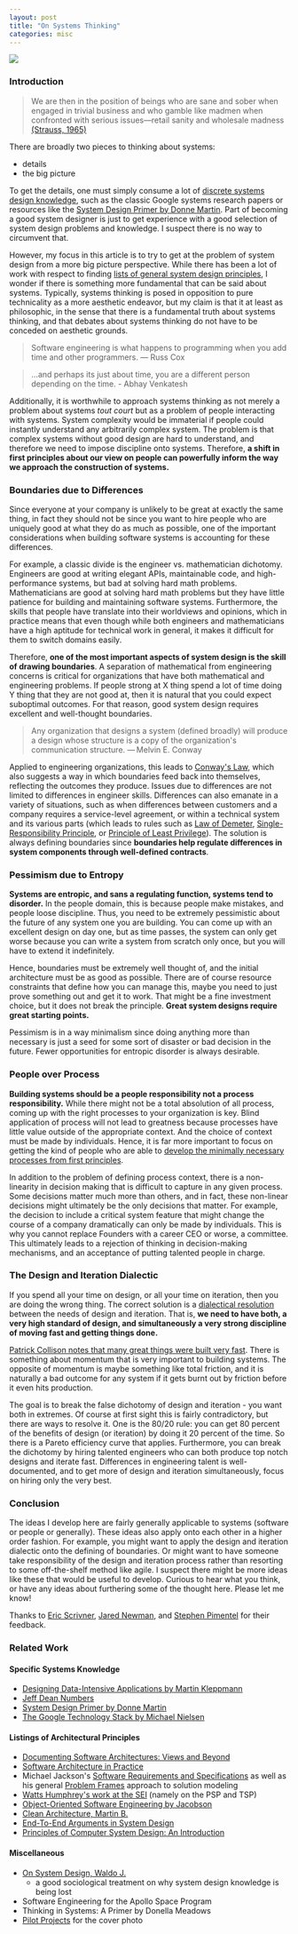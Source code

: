 ```yaml
---
layout: post
title: "On Systems Thinking"
categories: misc
---
```


![](http://pilot-projects.org/images/banner/CofP_sketch_banner2.jpg)

### Introduction
> We are then in the position of beings who are sane and sober when engaged in trivial business and who gamble like madmen when confronted with serious issues—retail sanity and wholesale madness [(Strauss, 1965)](https://contemporarythinkers.org/leo-strauss/book/natural-right-and-history/)

There are broadly two pieces to thinking about systems:

- details
- the big picture

To get the details, one must simply consume a lot of [discrete systems design knowledge](#specific-systems-knowledge), such as the classic Google systems research papers or resources like the [System Design Primer by Donne Martin](https://github.com/donnemartin/system-design-primer). Part of becoming a good system designer is just to get experience with a good selection of system design problems and knowledge. I suspect there is no way to circumvent that.

However, my focus in this article is to try to get at the problem of system design from a more big picture perspective. While there has been a lot of work with respect to finding [lists of general system design principles](#listings-of-architectural-principles), I wonder if there is something more fundamental that can be said about systems. Typically, systems thinking is posed in opposition to pure technicality as a more aesthetic endeavor, but my claim is that it at least as philosophic, in the sense that there is a fundamental truth about systems thinking, and that debates about systems thinking do not have to be conceded on aesthetic grounds. 

> Software engineering is what happens to programming when you add time and other programmers. — Russ Cox 

> ...and perhaps its just about time, you are a different person depending on the time. - Abhay Venkatesh

Additionally, it is worthwhile to approach systems thinking as not merely a problem about systems *tout court* but as a problem of people interacting with systems. System complexity would be immaterial if people could instantly understand any arbitrarily complex system. The problem is that complex systems without good design are hard to understand, and therefore we need to impose discipline onto systems. Therefore, **a shift in first principles about our view on people can powerfully inform the way we approach the construction of systems.**

### Boundaries due to Differences

Since everyone at your company is unlikely to be great at exactly the same thing, in fact they should not be since you want to hire people who are uniquely good at what they do as much as possible, one of the important considerations when building software systems is accounting for these differences.

For example, a classic divide is the engineer vs. mathematician dichotomy. Engineers are good at writing elegant APIs, maintainable code, and high-performance systems, but bad at solving hard math problems. Mathematicians are good at solving hard math problems but they have little patience for building and maintaining software systems. Furthermore, the skills that people have translate into their worldviews and opinions, which in practice means that even though while both engineers and mathematicians have a high aptitude for technical work in general, it makes it difficult for them to switch domains easily. 

Therefore, **one of the most important aspects of system design is the skill of drawing boundaries**. A separation of mathematical from engineering concerns is critical for organizations that have both mathematical and engineering problems. If people strong at X thing spend a lot of time doing Y thing that they are not good at, then it is natural that you could expect suboptimal outcomes. For that reason, good system design requires excellent and well-thought boundaries. 

> Any organization that designs a system (defined broadly) will produce a design whose structure is a copy of the organization's communication structure. — Melvin E. Conway

Applied to engineering organizations, this leads to [Conway's Law](https://en.wikipedia.org/wiki/Conway%27s_law), which also suggests a way in which boundaries feed back into themselves, reflecting the outcomes they produce. Issues due to differences are not limited to differences in engineer skills. Differences can also emanate in a variety of situations, such as when differences between customers and a company requires a service-level agreement, or within a technical system and its various parts (which leads to rules such as [Law of Demeter](https://en.wikipedia.org/wiki/Law_of_Demeter), [Single-Responsibility Principle](https://en.wikipedia.org/wiki/Single-responsibility_principle), or [Principle of Least Privilege](https://en.wikipedia.org/wiki/Principle_of_least_privilege)). The solution is always defining boundaries since **boundaries help regulate differences in system components through well-defined contracts**. 

### Pessimism due to Entropy

**Systems are entropic, and sans a regulating function, systems tend to disorder.** In the people domain, this is because people make mistakes, and people loose discipline. Thus, you need to be extremely pessimistic about the future of any system one you are building. You can come up with an excellent design on day one, but as time passes, the system can only get worse because you can write a system from scratch only once, but you will have to extend it indefinitely. 

Hence, boundaries must be extremely well thought of, and the initial architecture must be as good as possible. There are of course resource constraints that define how you can manage this, maybe you need to just prove something out and get it to work. That might be a fine investment choice, but it does not break the principle. **Great system designs require great starting points.**

Pessimism is in a way minimalism since doing anything more than necessary is just a seed for some sort of disaster or bad decision in the future. Fewer opportunities for entropic disorder is always desirable. 

### People over Process

**Building systems should be a people responsibility not a process responsibility.** While there might not be a total absolution of all process, coming up with the right processes to your organization is key. Blind application of process will not lead to greatness because processes have little value outside of the appropriate context. And the choice of context must be made by individuals. Hence, it is far more important to focus on getting the kind of people who are able to [develop the minimally necessary processes from first principles](https://ericscrivner.me/2017/06/software-process-first-principles/). 

In addition to the problem of defining process context, there is a non-linearity in decision making that is difficult to capture in any given process. Some decisions matter much more than others, and in fact, these non-linear decisions might ultimately be the only decisions that matter. For example, the decision to include a critical system feature that might change the course of a company dramatically can only be made by individuals. This is why you cannot replace Founders with a career CEO or worse, a committee. This ultimately leads to a rejection of thinking in decision-making mechanisms, and an acceptance of putting talented people in charge. 

### The Design and Iteration Dialectic

If you spend all your time on design, or all your time on iteration, then you are doing the wrong thing. The correct solution is a [dialectical resolution](https://www.quora.com/Joe-Lonsdale-what-are-dialectics-and-why-are-they-important-useful) between the needs of design and iteration. That is, **we need to have both, a very high standard of design, and simultaneously a very strong discipline of moving fast and getting things done.**

[Patrick Collison notes that many great things were built very fast](https://patrickcollison.com/fast). There is something about momentum that is very important to building systems. The opposite of momentum is maybe something like total friction, and it is naturally a bad outcome for any system if it gets burnt out by friction before it even hits production.

The goal is to break the false dichotomy of design and iteration - you want both in extremes. Of course at first sight this is fairly contradictory, but there are ways to resolve it. One is the 80/20 rule: you can get 80 percent of the benefits of design (or iteration) by doing it 20 percent of the time. So there is a Pareto efficiency curve that applies. Furthermore, you can break the dichotomy by hiring talented engineers who can both produce top notch designs and iterate fast. Differences in engineering talent is well-documented, and to get more of design and iteration simultaneously, focus on hiring only the very best.

### Conclusion

The ideas I develop here are fairly generally applicable to systems (software or people or generally). These ideas also apply onto each other in a higher order fashion. For example, you might want to apply the design and iteration dialectic onto the defining of boundaries. Or might want to have someone take responsibility of the design and iteration process rather than resorting to some off-the-shelf method like agile. I suspect there might be more ideas like these that would be useful to develop. Curious to hear what you think, or have any ideas about furthering some of the thought here. Please let me know! 

Thanks to [Eric Scrivner](https://twitter.com/etscrivner), [Jared Newman](https://www.linkedin.com/in/jared-newman-54a57b50/), and [Stephen Pimentel](https://twitter.com/StephenPiment) for their feedback. 

### Related Work

#### Specific Systems Knowledge

- [Designing Data-Intensive Applications by Martin Kleppmann](https://www.amazon.com/Designing-Data-Intensive-Applications-Reliable-Maintainable/dp/1449373321)
- [Jeff Dean Numbers](http://brenocon.com/dean_perf.html)
- [System Design Primer by Donne Martin](https://github.com/donnemartin/system-design-primer)
- [The Google Technology Stack by Michael Nielsen](http://michaelnielsen.org/blog/lecture-course-the-google-technology-stack/)

#### Listings of Architectural Principles

- [Documenting Software Architectures: Views and Beyond](https://www.oreilly.com/library/view/documenting-software-architectures/9780132488617/)
- [Software Architecture in Practice](https://www.amazon.com/Software-Architecture-Practice-3rd-Engineering/dp/0321815734)
- Michael Jackson's [Software Requirements and Specifications](https://www.amazon.com/Software-Requirements-Specifications-Principles-Prejudices/dp/0201877120#:~:text=Software%20Reqiuirements%20and%20Specifications%20is,requirements%20analysis%2C%20specification%20and%20design.) as well as his general [Problem Frames](https://people.csail.mit.edu/dnj/teaching/6898/lecture-notes/session8/slides/mj-problem-frames.pdf) approach to solution modeling
- [Watts Humphrey's work at the SEI](https://resources.sei.cmu.edu/news-events/events/watts/watts.cfm) (namely on the PSP and TSP)
- [Object-Oriented Software Engineering by Jacobson](https://www.amazon.com/Object-Oriented-Software-Engineering-Approach/dp/0201544350)
- [Clean Architecture, Martin B.](https://www.amazon.com/Clean-Architecture-Craftsmans-Software-Structure/dp/0134494164)
- [End-To-End Arguments in System Design](https://web.mit.edu/Saltzer/www/publications/endtoend/endtoend.pdf) 
- [Principles of Computer System Design: An Introduction](https://www.amazon.com/Principles-Computer-System-Design-Introduction/dp/0123749573)

#### Miscellaneous

- [On System Design, Waldo J.](https://scholar.harvard.edu/files/waldo/files/ps-2006-6.pdf)
    - a good sociological treatment on why system design knowledge is being lost
- Software Engineering for the Apollo Space Program
- Thinking in Systems: A Primer by Donella Meadows
- [Pilot Projects](http://pilot-projects.org/blog/entry/communities-of-practice-using-systems-thinking-to-co-create-a-better-world) for the cover photo

